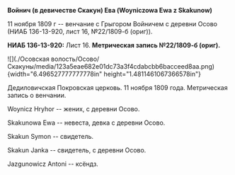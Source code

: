 **Войнич (в девичестве Скакун) Ева (Woyniczowa Ewa z Skakunow)**

11 ноября 1809 г -- венчание с Грыгором Войничем с деревни Осово (НИАБ
136-13-920, лист 16, №22/1809-б (ориг)).

**НИАБ 136-13-920:** Лист 16. **Метрическая запись №22/1809-б (ориг).**

![](./Осовская волость/Осово/Скакуны/media/123a5eae682e01dc73a3f4cdabcbb6bacceed8aa.png){width="6.496527777777778in"
height="1.4811461067366578in"}

Дедиловичская Покровская церковь. 11 ноября 1809 года. Метрическая
запись о венчании.

Woynicz Hryhor -- жених, с деревни Осовo.

Skakunowa Ewa -- невеста, девка с деревни Осовo.

Skakun Symon -- свидетель.

Skakun Janka -- свидетель, с деревни Осовo.

Jazgunowicz Antoni -- ксёндз.
